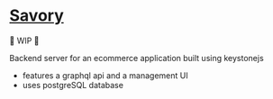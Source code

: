 # [Savory](https://github.com/PaulAroo/savory)

🚧 WIP 🚧

Backend server for an ecommerce application built using keystonejs

- features a graphql api and a management UI
- uses postgreSQL database
